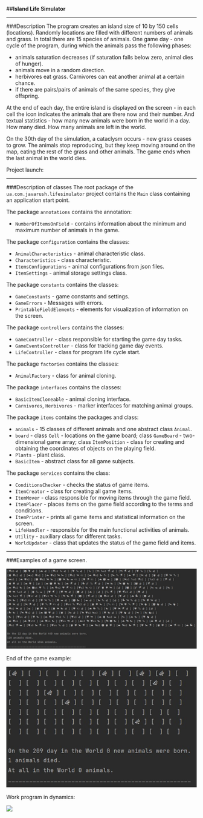 ##**Island Life Simulator**
___

###Description
The program creates an island size of 10 by 150 cells (locations). Randomly locations are filled with different numbers 
of animals and grass. In total there are 15 species of animals. One game day - one cycle of the program, during which 
the animals pass the following phases:
- animals saturation decreases (if saturation falls below zero, animal dies of hunger).
- animals move in a random direction.
- herbivores eat grass. Carnivores can eat another animal at a certain chance.
- if there are pairs/pairs of animals of the same species, they give offspring.

At the end of each day, the entire island is displayed on the screen - in each cell the icon indicates the animals 
that are there now and their number. And textual statistics - how many new animals were born in the world in a day. 
How many died. How many animals are left in the world.

On the 30th day of the simulation, a cataclysm occurs - new grass ceases to grow. The animals stop reproducing, 
but they keep moving around on the map, eating the rest of the grass and other animals. 
The game ends when the last animal in the world dies.

Project launch:
___
###Description of classes
The root package of the `ua.com.javarush.lifesimulator` project contains the `Main` class containing an application
start point.

The package `annotations` contains the annotation:
- `NumberOfItemsOnField` - contains information about the minimum and maximum number of animals in the game.

The package `configuration` contains the classes:
- `AnimalCharacteristics` - animal characteristic class.
- `Characteristics` - class characteristic.
- `ItemsConfigurations` - animal configurations from json files.
- `ItemSettings` - animal storage settings class.

The package `constants` contains the classes:
- `GameConstants` - game constants and settings.
- `GameErrors` - Messages with errors.
- `PrintableFieldElements` - elements for visualization of information on the screen.

The package `controllers` contains the classes:
- `GameController` - class responsible for starting the game day tasks.
- `GameEventsController` - class for tracking game day events.
- `LifeController` - class for program life cycle start.

The package `factories` contains the classes:
- `AnimalFactory` - class for animal cloning.

The package `interfaces` contains the classes:
- `BasicItemCloneable` - animal cloning interface.
- `Carnivores`, `Herbivores`  - marker interfaces for matching animal groups.

The package `items` contains the packages and class:
- `animals` - 15 classes of different animals and one abstract class `Animal`.
- `board` - class `Cell` - locations on the game board; class `GameBoard` - two-dimensional game array; 
class `ItemPosition` - class for creating and obtaining the coordinates of objects on the playing field.
- `Plants` - plant class.
- `BasicItem` - abstract class for all game subjects.

The package `services` contains the class:
- `ConditionsChecker` - checks the status of game items.
- `ItemCreator` - class for creating all game items.
- `ItemMover` - class responsible for moving items through the game field.
- `ItemPlacer` - places items on the game field according to the terms and conditions.
- `ItemPrinter` - prints all game items and statistical information on the screen.
- `LifeHandler` - responsible for the main functional activities of animals.
- `Utility` - auxiliary class for different tasks.
- `WorldUpdater` - class that updates the status of the game field and items.
___
###Examples of a game screen.

![](images/Screenshot%201.jpg)

End of the game example:

![](images/Screenshot%202.jpg)

Work program in dynamics:

![](images/animation.gif)

